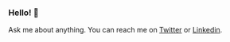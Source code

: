 ### Hello! 👋

Ask me about anything. You can reach me on [Twitter](https://twitter.com/frozzare) or [Linkedin](https://www.linkedin.com/in/frozzare/).
